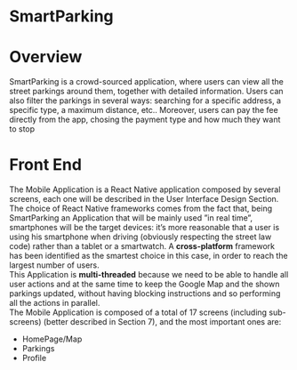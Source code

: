 # SmartParking
# Overview
SmartParking is a crowd-sourced application, where users can view all the street parkings
around them, together with detailed information. Users can also filter the parkings in
several ways: searching for a specific address, a specific type, a maximum distance, etc..
Moreover, users can pay the fee directly from the app, chosing the payment type and
how much they want to stop
# Front End
The Mobile Application is a React Native application composed by several screens, each
one will be described in the User Interface Design Section. The choice of React Native
frameworks comes from the fact that, being SmartParking an Application that will be
mainly used ”in real time”, smartphones will be the target devices: it’s more reasonable
that a user is using his smartphone when driving (obviously respecting the street law
code) rather than a tablet or a smartwatch. A <b>cross-platform</b> framework has been
identified as the smartest choice in this case, in order to reach the largest number of
users. <br/>
This Application is <b>multi-threaded</b> because we need to be able to
handle all user actions and at the same time to keep the Google Map and the shown
parkings updated, without having blocking instructions and so performing all the actions
in parallel. <br/>
The Mobile Application is composed of a total of 17 screens (including sub-screens)
(better described in Section 7), and the most important ones are:
* HomePage/Map
* Parkings
* Profile
